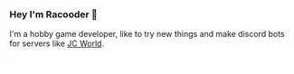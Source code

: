 ### Hey I'm Racooder 🦝

I'm a hobby game developer, like to try new things and make discord bots for servers like [JC World](https://discord.gg/gbcQpsR).

<div>
  <a href="https://racooder.itch.io" style="text-decoration: none; color: white; pointer-events: none;">
    <img src="res/itchio-textless-white.svg#gh-dark-mode-only" alt="itch.io dark" style="width:20px;"/>
    Racooder
  </a>
</div>
